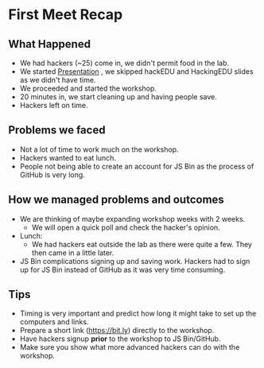# First Meet Recap

## What Happened

- We had hackers (~25) come in, we didn't permit food in the lab.
- We started
  [Presentation](https://github.com/SMHS-Programming/club/blob/bdc2c3a9b15d9093296337a63e0daf9bd61d67fb/meetings/9_21_Meeting_II.pdf)
  , we skipped hackEDU and HackingEDU slides as we didn't have time.
- We proceeded and started the workshop.
- 20 minutes in, we start cleaning up and having people save.
- Hackers left on time.

## Problems we faced

- Not a lot of time to work much on the workshop.
- Hackers wanted to eat lunch.
- People not being able to create an account for JS Bin as the process of
  GitHub is very long.

## How we managed problems and outcomes

- We are thinking of maybe expanding workshop weeks with 2 weeks.
  - We will open a quick poll and check the hacker's opinion.
- Lunch:
  - We had hackers eat outside the lab as there were quite a few. They then came
    in a little later.
- JS Bin complications signing up and saving work. Hackers had to sign up for
  JS Bin instead of GitHub as it was very time consuming.

## Tips

- Timing is very important and predict how long it might take to set up the
  computers and links.
- Prepare a short link (https://bit.ly) directly to the workshop.
- Have hackers signup **prior** to the workshop to JS Bin/GitHub.
- Make sure you show what more advanced hackers can do with the workshop.
